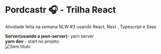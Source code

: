 # Pordcastr 🎧 - Trilha React
Atividade feita na semana NLW #3 usando React, Next , Typescript  e Sass

<b>Server(usando o json-server)</b>- yarn server <br>
<b> yarn dev</b> - start no projeto  
![Sem título](https://user-images.githubusercontent.com/49817182/115994960-9ace4000-a5af-11eb-8607-a69f51690758.png)
